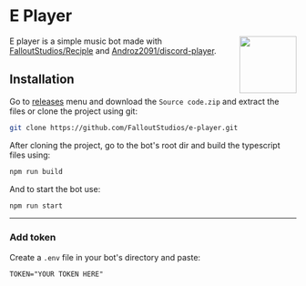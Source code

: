# E Player

<img src="https://i.imgur.com/ZtubpAM.png" align="right" height="100">

E player is a simple music bot made with [FalloutStudios/Reciple](https://github.com/FalloutStudios/Reciple) and [Androz2091/discord-player](https://github.com/Androz2091/discord-player).

## Installation

Go to [releases](https://github.com/FalloutStudios/e-player/releases/latest) menu and download the `Source code.zip` and extract the files or clone the project using git:

```bash
git clone https://github.com/FalloutStudios/e-player.git
```

After cloning the project, go to the bot's root dir and build the typescript files using:


```bash
npm run build
```

And to start the bot use:

```bash
npm run start
```

***

### Add token

Create a `.env` file in your bot's directory and paste:

```env
TOKEN="YOUR TOKEN HERE"
```
